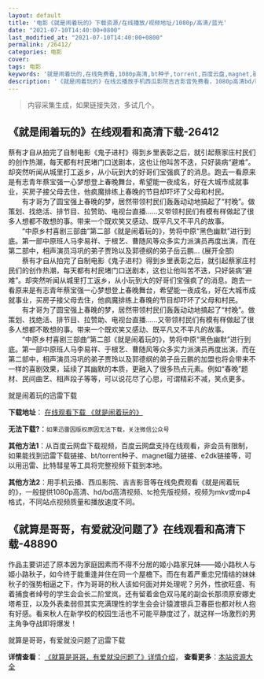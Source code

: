 ```yaml
---
layout: default
title: '电影《就是闹着玩的》下载资源/在线播放/视频地址/1080p/高清/蓝光'
date: "2021-07-10T14:40:00+0800"
last_modified_at: "2021-07-10T14:40:00+0800"
permalink: /26412/
categories: 电影
cover:
tags: 电影
keywords: '就是闹着玩的,在线免费看,1080p高清,bt种子,torrent,百度云盘,magnet,磁力链,迅雷下载资源'
description: '《就是闹着玩的》在线云播放手机西瓜影院吉吉影音免费看，1080p高清bd/hd未删减完整版和tc抢先枪版，mkv/mp4格式，附带bt/torrent种子、magnet/磁力链、百度云盘、网盘资源迅雷下载链接'
---
```


>内容采集生成，如果链接失效，多试几个。


## 《就是闹着玩的》在线观看和高清下载-26412

蔡有才自从拍完了自制电影《鬼子进村》得到乡里表彰之后，就引起蔡家庄村民们的创作热潮，每天都有村民堵门口送剧本，这也让他叫苦不迭，只好装病&ldquo;避难”。却突然听闻从城里打工返乡，从小玩到大的好哥们宝强疯了的消息。跑去一看原来是有志青年蔡宝强一心梦想登上春晚舞台，希望能一夜成名，好在大城市成就事业，买房子接父母去住，他疯魔排练上春晚的节目却吓坏了父母和村民。<br />　　有才哥为了圆宝强上春晚的梦，居然带领村民们轰轰动动地搞起了&ldquo;村晚”。做策划、找绝活、排节目、拉赞助、电视台直播……又带领村民们有模有样做起了很多人想都不敢想的事。带来一个既欢笑又感动、既平凡又不平凡的故事。<br />　　“中原乡村喜剧三部曲&rdquo;第二部《就是闹着玩的》，势将中原“黑色幽默”进行到底。第一部中原班人马李易祥、于根艺、曹随风等众多实力派演员再度出演，而在第二部中，相声演员冯巩的弟子贾玲以及郭德纲的弟子岳云鹏... (展开全部) 　　蔡有才自从拍完了自制电影《鬼子进村》得到乡里表彰之后，就引起蔡家庄村民们的创作热潮，每天都有村民堵门口送剧本，这也让他叫苦不迭，只好装病&ldquo;避难”。却突然听闻从城里打工返乡，从小玩到大的好哥们宝强疯了的消息。跑去一看原来是有志青年蔡宝强一心梦想登上春晚舞台，希望能一夜成名，好在大城市成就事业，买房子接父母去住，他疯魔排练上春晚的节目却吓坏了父母和村民。<br />　　有才哥为了圆宝强上春晚的梦，居然带领村民们轰轰动动地搞起了&ldquo;村晚”。做策划、找绝活、排节目、拉赞助、电视台直播……又带领村民们有模有样做起了很多人想都不敢想的事。带来一个既欢笑又感动、既平凡又不平凡的故事。<br />　　“中原乡村喜剧三部曲&rdquo;第二部《就是闹着玩的》，势将中原“黑色幽默”进行到底。第一部中原班人马李易祥、于根艺、曹随风等众多实力派演员再度出演，而在第二部中，相声演员冯巩的弟子贾玲以及郭德纲的弟子岳云鹏的加盟也将会带来不一样的喜剧效果，延续了其幽默的本质，更融入了很多热点元素。例如&ldquo;春晚”题材、民间曲艺、相声段子等等，可以说花尽了心思，可谓精彩不减，笑点更多。


就是闹着玩的迅雷下载

**下载地址**： [在线观看下载 《就是闹着玩的》](https://www.993dy.com//vod-detail-id-21774.html) 


**无法下载?**：`如果迅雷因版权原因无法下载，关注微信公众号 `

**其他方法1**：从百度云网盘下载视频，百度云网盘支持在线观看，非会员有限制，如果能找到迅雷下载链接、bt/torrent种子、magnet磁力链接、e2dk链接等，可以用迅雷、比特彗星等工具将完整视频下载到本地。

**其他方法2**：用手机云播、西瓜影院、吉吉影音等在线免费观看《就是闹着玩的》，一般提供1080p高清、hd/bd高清视频、tc抢先版视频，视频为mkv或mp4格式，不同站点视频质量和播放速度不同。


## 《就算是哥哥，有爱就没问题了》在线观看和高清下载-48890

作品主要讲述了原本因为家庭因素而不得不分居的姬小路家兄妹&mdash;—姬小路秋人与姬小路秋子，如今终于能重逢并住在同一个屋檐下。而在有着严重恋兄情结的妹妹秋子的强势相逼之下，作为哥哥的秋人该如何面对并处理呢？另外，性欲旺盛、有着捕食者绰号的学生会会长二阶堂岚，还有留着金色双马尾的副会长那须原安娜史塔希亚，以及外表柔弱但其实充满理性的学生会会计猿渡银兵卫春臣也都对秋人抱有好感。看来秋人在新学校的校园生活也不可能平静度过了，就这样一场激烈的男主角争夺战即将爆发！


就算是哥哥，有爱就没问题了迅雷下载

**详情查看**： [《就算是哥哥，有爱就没问题了》详情介绍](/movie/48890/)， **查看更多**：[本站资源大全](/movie/t/all/)

